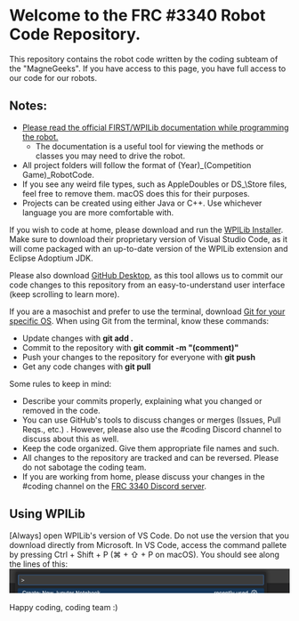 # Welcome to the FRC #3340 Robot Code Repository.

This repository contains the robot code written by the coding subteam of the "MagneGeeks".
If you have access to this page, you have full access to our code for our robots.

## Notes:

- [Please read the official FIRST/WPILib documentation while programming the robot.](https://docs.wpilib.org/en/stable/index.html)
  - The documentation is a useful tool for viewing the methods or classes you may need to drive the robot.
- All project folders will follow the format of \(Year)\_\(Competition Game)\_RobotCode.
- If you see any weird file types, such as AppleDoubles or DS\_\Store files, feel free to remove them. macOS does this for their purposes.
- Projects can be created using either Java or C++. Use whichever language you are more comfortable with.

If you wish to code at home, please download and run the [WPILib Installer](https://docs.wpilib.org/en/stable/docs/zero-to-robot/step-2/index.html). Make sure to download their proprietary version of Visual Studio Code, as it will come packaged with an up-to-date version of the WPILib extension and Eclipse Adoptium JDK.

Please also download [GitHub Desktop](https://desktop.github.com/), as this tool allows us to commit our code changes to this repository from an easy-to-understand user interface (keep scrolling to learn more).

If you are a masochist and prefer to use the terminal, download [Git for your specific OS](https://git-scm.com/downloads).
When using Git from the terminal, know these commands:

- Update changes with **git add .**
- Commit to the repository with **git commit -m "(comment)"**
- Push your changes to the repository for everyone with **git push**
- Get any code changes with **git pull**

Some rules to keep in mind:

- Describe your commits properly, explaining what you changed or removed in the code.
- You can use GitHub's tools to discuss changes or merges (Issues, Pull Reqs., etc.) . However, please also use the #coding Discord channel to discuss about this as well.
- Keep the code organized. Give them appropriate file names and such.
- All changes to the repository are tracked and can be reversed. Please do not sabotage the coding team.
- If you are working from home, please discuss your changes in the #coding channel on the [FRC 3340 Discord server](https://discord.gg/8gNydQ4pcF).

## Using WPILib

[Always] open WPILib's version of VS Code. Do not use the version that you download directly from Microsoft.
In VS Code, access the command pallete by pressing Ctrl + Shift + P (⌘ + ⇧ + P on macOS). You should see along the lines of this: ![VS Code Command Pallete](./ImagesForReadMe/CommandPallete.png)

Happy coding, coding team :)

